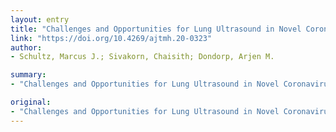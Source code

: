 ```yaml
---
layout: entry
title: "Challenges and Opportunities for Lung Ultrasound in Novel Coronavirus Disease (COVID-19)"
link: "https://doi.org/10.4269/ajtmh.20-0323"
author:
- Schultz, Marcus J.; Sivakorn, Chaisith; Dondorp, Arjen M.

summary:
- "Challenges and Opportunities for Lung Ultrasound in Novel Coronavirus Disease (COVID-19) Challenges. Challenges, Opportunities for lung ultrasound in novel Coronavirus disease. Using Ultrasound. The challenges are challenging and challenging. Studying Coronavirus infection. A challenge for the study. Click here for a look at a map of the Challenges to follow. Follow the quiz to read the latest news. Check out the results for the latest updates. Use the hashtag hashtag #CVID a challenges and Challenges for Coronavirus. CVID: Challenges in Coronavirus in Novel."

original:
- "Challenges and Opportunities for Lung Ultrasound in Novel Coronavirus Disease (COVID-19)."
---
```


